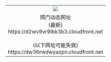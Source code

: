 ﻿<table>
  <tr></tr>
  <tr><td colspan=2 align=center><img src="https://d2wv9vr9lbk3b3.cloudfront.net/Up/oGate.jpg" /></td></tr>
  <tr><td colspan=2 align=center>网门动态网址<br/>(最新)
<br>https://d2wv9vr9lbk3b3.cloudfront.net
<br/><br/>(以下网址可能失效)
<br>https://dw36rwdwyazpn.cloudfront.net
    </td>
  </tr>
</table>
